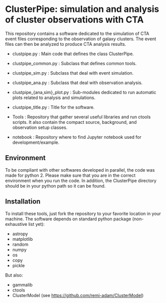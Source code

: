 # ClusterPipe: simulation and analysis of cluster observations with CTA

This repository contains a software dedicated to the simulation of CTA event files 
corresponding to the observation of galaxy clusters. The event files can then be analyzed 
to produce CTA analysis results.
                                                            
- clustpipe.py : 
	Main code that defines the class ClusterPipe.
    
- clustpipe_common.py : 
  Subclass that defines common tools.
   
- clustpipe_sim.py : 
  Subclass that deal with event simulation.
        
- clustpipe_ana.py : 
  Subclass that deal with observation analysis.
    
- clustpipe_{ana,sim}_plot.py : 
  Sub-modules dedicated to run automatic plots related to analysis
  and simulations.

- clustpipe_title.py : 
	Title for the software.

- Tools :
  Repository that gather several useful libraries and run ctools scripts.
  It also contain the compact source, background, and observation setup 
  classes.

- notebook :
	Repository where to find Jupyter notebook used for development/example. 

## Environment
To be compliant with other softwares developed in parallel, the code was made for python 2. Please make sure that you are in the correct environment when you run the code.
In addition, the ClusterPipe directory should be in your python path so it can be found.

## Installation
To install these tools, just fork the repository to your favorite location in your machine.
The software depends on standard python package (non-exhaustive list yet):
- astropy
- matplotlib
- random
- numpy
- os
- copy
- pickle

But also:
- gammalib
- ctools
- ClusterModel (see https://github.com/remi-adam/ClusterModel)

